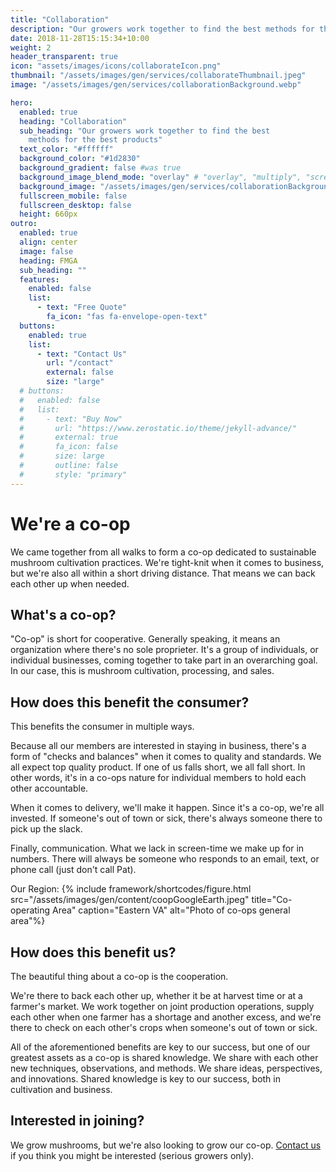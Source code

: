 ```yaml
---
title: "Collaboration"
description: "Our growers work together to find the best methods for the best products"
date: 2018-11-28T15:15:34+10:00
weight: 2
header_transparent: true
icon: "assets/images/icons/collaborateIcon.png"
thumbnail: "/assets/images/gen/services/collaborateThumbnail.jpeg"
image: "/assets/images/gen/services/collaborationBackground.webp"

hero:
  enabled: true
  heading: "Collaboration"
  sub_heading: "Our growers work together to find the best
    methods for the best products"
  text_color: "#ffffff"
  background_color: "#1d2830"
  background_gradient: false #was true
  background_image_blend_mode: "overlay" # "overlay", "multiply", "screen"
  background_image: "/assets/images/gen/services/collaborationBackground.webp" #update this to webp later
  fullscreen_mobile: false
  fullscreen_desktop: false
  height: 660px
outro:
  enabled: true
  align: center
  image: false
  heading: FMGA
  sub_heading: ""
  features:
    enabled: false
    list:
      - text: "Free Quote"
        fa_icon: "fas fa-envelope-open-text"
  buttons:
    enabled: true
    list:
      - text: "Contact Us"
        url: "/contact"
        external: false
        size: "large"
  # buttons:
  #   enabled: false
  #   list:
  #     - text: "Buy Now"
  #       url: "https://www.zerostatic.io/theme/jekyll-advance/"
  #       external: true
  #       fa_icon: false
  #       size: large
  #       outline: false
  #       style: "primary"
---
```


# We're a co-op

We came together from all walks to form a co-op dedicated to sustainable mushroom cultivation practices. 
We're tight-knit when it comes to business, but we're also all within a short driving distance. That means we can back each other up when needed.

## What's a co-op?

"Co-op" is short for cooperative. Generally speaking, it means an organization where there's no sole proprieter. It's a group of individuals, or individual businesses, coming together to take part in an overarching goal. In our case, this is mushroom cultivation, processing, and sales.

## How does this benefit the consumer?

This benefits the consumer in multiple ways.

Because all our members are interested in staying in business, there's a form of "checks and balances" when it comes to quality and standards. We all expect top quality product. If one of us falls short, we all fall short. In other words, it's in a co-ops nature for individual members to hold each other accountable.

When it comes to delivery, we'll make it happen. Since it's a co-op, we're all invested. If someone's out of town or sick, there's always someone there to pick up the slack.

Finally, communication. What we lack in screen-time we make up for in numbers. There will always be someone who responds to an email, text, or phone call (just don't call Pat).

Our Region:
{% include framework/shortcodes/figure.html src="/assets/images/gen/content/coopGoogleEarth.jpeg" title="Co-operating Area" caption="Eastern VA" alt="Photo of co-ops general area"%}

## How does this benefit us?

The beautiful thing about a co-op is the cooperation.

We're there to back each other up, whether it be at harvest time or at a farmer's market. We work together on joint production operations, supply each other when one farmer has a shortage and another excess, and we're there to check on each other's crops when someone's out of town or sick.

All of the aforementioned benefits are key to our success, but one of our greatest assets as a co-op is shared knowledge. We share with each other new techniques, observations, and methods. We share ideas, perspectives, and innovations. Shared knowledge is key to our success, both in cultivation and business.

## Interested in joining?

We grow mushrooms, but we're also looking to grow our co-op. [Contact us](/contact) if you think you might be interested (serious growers only).